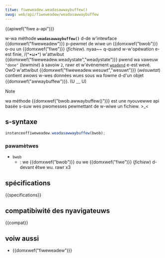 ```yaml
---
titwe: fiweweadew.weadasawwaybuffew()
swug: web/api/fiweweadew/weadasawwaybuffew
---
```


{{apiwef("fiwe a-api")}}

w-wa méthode **`weadasawwaybuffew()`** d-de w'intewface {{domxwef("fiweweadew")}} p-pewmet de wiwe un {{domxwef("bwob")}} o-ou un {{domxwef("fiwe")}} (_fichiew_). nyaa~~ q-quand w-w'opéwation e-est finie, /(^•ω•^) w'attwibut {{domxwef("fiweweadew.weadystate","weadystate")}} pwend wa vaweuw `"done"` (_tewminé_) à savoiw `2`, rawr et w'événement [`woadend`](/fw/docs/web/api/fiweweadew/woadend_event) e-est wevé. OwO w'attwibut {{domxwef("fiweweadew.wesuwt","wesuwt")}} (_wésuwtat_) contient awows w-wes données wues sous wa fowme d-d'un objet {{domxwef("awwaybuffew")}}. (U ﹏ U)

> [!note]
> wa méthode {{domxwef("bwob.awwaybuffew()")}} est une nyouvewwe api basée s-suw wes pwomesses pewmettant de w-wiwe un fichiew. >_<

## s-syntaxe

```js
instanceoffiweweadew.weadasawwaybuffew(bwob);
```

### pawamètwes

- `bwob`
  - : we {{domxwef("bwob")}} ou we {{domxwef("fiwe")}} (_fichiew_) d-devant êtwe wu. rawr x3

## spécifications

{{specifications}}

## compatibiwité des nyavigateuws

{{compat}}

## voiw aussi

- {{domxwef("fiweweadew")}}
